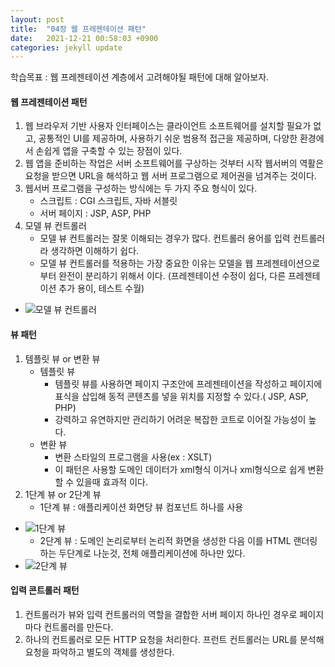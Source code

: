 ```yaml
---
layout: post
title:  "04장 웹 프레젠테이션 패턴"
date:   2021-12-21 00:58:03 +0900
categories: jekyll update
---
```


학습목표 : 웹 프레젠테이션 계층에서 고려해야될 패턴에 대해 알아보자.

#### **웹 프레젠테이션 패턴**
1. 웹 브라우저 기반 사용자 인터페이스는 클라이언트 소프트웨어를 설치할 필요가 없고, 공통적인 UI를 제공하며, 사용하기 쉬운 범용적 접근을 제공하며, 다양한 환경에서 손쉽게 앱을 구축할 수 있는 장점이 있다.
2. 웹 앱을 준비하는 작업은 서버 소프트웨어를 구상하는 것부터 시작 웹서버의 역활은 요청을 받으면 URL을 해석하고 웹 서버 프로그램으로 제어권을 넘겨주는 것이다.
3. 웹서버 프로그램을 구성하는 방식에는 두 가지 주요 형식이 있다.
	- 스크립트  : CGI 스크립트, 자바 서블릿
	- 서버 페이지 : JSP, ASP, PHP
4. 모델 뷰 컨트롤러
	- 모델 뷰 컨트롤러는 잘못 이해되는 경우가 많다. 컨트롤러 용어를 입력 컨트롤러라 생각하면 이해하기 쉽다.
	- 모델 뷰 컨트롤러를 적용하는 가장 중요한 이유는 모델을 웹 프레젠테이션으로 부터 완전이 분리하기 위해서 이다. (프레젠테이션 수정이 쉽다, 다른 프레젠테이션 추가 용이, 테스트 수월)
- ![모델 뷰 컨트롤러]({{site.url}}/{{site.baseurl}}/img/KakaoTalk_20211220_235406822_02.jpg )

#### **뷰 패턴**
1. 템플릿 뷰 or 변환 뷰
	- 템플릿 뷰
		- 템플릿 뷰를 사용하면 페이지 구조안에 프레젠테이션을 작성하고 페이지에 표식을 삽입해 동적 콘텐츠를 넣을 위치를 지정할 수 있다.( JSP, ASP, PHP)
		- 강력하고 유연하지만 관리하기 어려운 복잡한 코트로 이어질 가능성이 높다.
	- 변환 뷰
		- 변환 스타일의 프로그램을 사용(ex : XSLT)
		- 이 패턴은 사용할 도메인 데이터가 xml형식 이거나 xml형식으로 쉽게 변환할 수 있을때 효과적 이다.
2. 1단계 뷰 or 2단계 뷰
	- 1단계 뷰 : 애플리케이션 화면당 뷰 컴포넌트 하나를 사용
- ![1단계 뷰]({{site.url}}/{{site.baseurl}}/img/KakaoTalk_20211221_000604368.jpg )
	- 2단계 뷰 : 도메인 논리로부터  논리적 화면을 생성한 다음 이를 HTML 랜더링하는 두단계로 나눈것, 전체 애플리케이션에 하나만 있다.
- ![2단계 뷰]({{site.url}}/{{site.baseurl}}/img/KakaoTalk_20211221_000604368_01.jpg )

#### **입력 콘트롤러 패턴**
1. 컨트롤러가 뷰와 입력 컨트롤러의 역할을 결합한 서버 페이지 하나인 경우로 페이지마다 컨트롤러를 만든다.
2. 하나의 컨트롤러로 모든 HTTP 요청을 처리한다. 프런트 컨트롤러는 URL를 분석해 요청을 파악하고 별도의 객체를 생성한다.